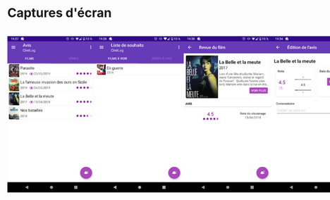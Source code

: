 # Captures d'écran

<br>

<div style="display: flex; justify-content: space-around;">
  <img alt="Liste des avis" src="./cinelog/movies_list.png" width="200"/>
  <img alt="Liste de souhaits" src="./cinelog/movies_wishlist.png" width="200"/>
  <img alt="Avis" src="./cinelog/movies_view.png" width="200"/>
  <img alt="Édition d'un avis" src="./cinelog/movies_edit.png" width="200"/>
</div>